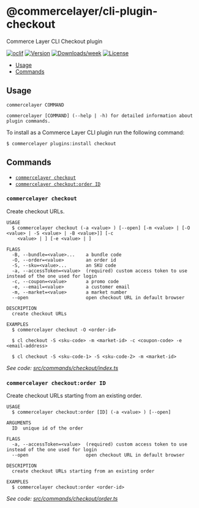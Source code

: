 # @commercelayer/cli-plugin-checkout

Commerce Layer CLI Checkout plugin

[![oclif](https://img.shields.io/badge/cli-oclif-brightgreen.svg)](https://oclif.io)
[![Version](https://img.shields.io/npm/v/@commercelayer/cli-plugin-checkout.svg)](https://npmjs.org/package/@commercelayer/cli-plugin-checkout)
[![Downloads/week](https://img.shields.io/npm/dw/@commercelayer/cli-plugin-checkout.svg)](https://npmjs.org/package/@commercelayer/cli-plugin-checkout)
[![License](https://img.shields.io/npm/l/@commercelayer/cli-plugin-checkout.svg)](https://github.com/commercelayer/commercelayer-cli-plugin-checkout/blob/master/package.json)

<!-- toc -->

* [Usage](#usage)
* [Commands](#commands)
<!-- tocstop -->
## Usage
<!-- usage -->

```sh-session
commercelayer COMMAND

commercelayer [COMMAND] (--help | -h) for detailed information about plugin commands.
```
<!-- usagestop -->
To install as a Commerce Layer CLI plugin run the following command:

```sh-session
$ commercelayer plugins:install checkout
```

## Commands
<!-- commands -->

* [`commercelayer checkout`](#commercelayer-checkout)
* [`commercelayer checkout:order ID`](#commercelayer-checkoutorder-id)

### `commercelayer checkout`

Create checkout URLs.

```sh-session
USAGE
  $ commercelayer checkout (-a <value> ) [--open] [-m <value> | [-O <value> | -S <value> | -B <value>]] [-c
    <value> | ] [-e <value> | ]

FLAGS
  -B, --bundle=<value>...    a bundle code
  -O, --order=<value>        an order id
  -S, --sku=<value>...       an SKU code
  -a, --accessToken=<value>  (required) custom access token to use instead of the one used for login
  -c, --coupon=<value>       a promo code
  -e, --email=<value>        a customer email
  -m, --market=<value>       a market number
  --open                     open checkout URL in default browser

DESCRIPTION
  create checkout URLs

EXAMPLES
  $ commercelayer checkout -O <order-id>

  $ cl checkout -S <sku-code> -m <market-id> -c <coupon-code> -e <email-address>

  $ cl checkout -S <sku-code-1> -S <sku-code-2> -m <market-id>
```

_See code: [src/commands/checkout/index.ts](https://github.com/commercelayer/commercelayer-cli-plugin-checkout/blob/main/src/commands/checkout/index.ts)_

### `commercelayer checkout:order ID`

Create checkout URLs starting from an existing order.

```sh-session
USAGE
  $ commercelayer checkout:order [ID] (-a <value> ) [--open]

ARGUMENTS
  ID  unique id of the order

FLAGS
  -a, --accessToken=<value>  (required) custom access token to use instead of the one used for login
  --open                     open checkout URL in default browser

DESCRIPTION
  create checkout URLs starting from an existing order

EXAMPLES
  $ commercelayer checkout:order <order-id>
```

_See code: [src/commands/checkout/order.ts](https://github.com/commercelayer/commercelayer-cli-plugin-checkout/blob/main/src/commands/checkout/order.ts)_
<!-- commandsstop -->
